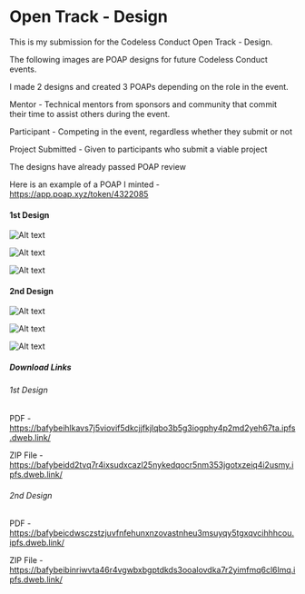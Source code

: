 # Open Track - Design

This is my submission for the Codeless Conduct Open Track - Design.



The following images are POAP designs for future Codeless Conduct events.




I made 2 designs and created 3 POAPs depending on the role in the event.




Mentor - Technical mentors from sponsors and community that commit their time to assist others during the event.


Participant - Competing in the event, regardless whether they submit or not


Project Submitted - Given to participants who submit a viable project


The designs have already passed POAP review


Here is an example of a POAP I minted - https://app.poap.xyz/token/4322085



#### 1st Design


![Alt text](https://bafybeih2rkxji26bk5yoiuam6azunfvvvfax6u722uazt7g75el44lj3ue.ipfs.dweb.link/1.png "1st Design Mentor")


![Alt text](https://bafybeigvzriqpfgpkb3msnhbfxmfagdygxutjna3bcockskiy3y6ggwqi4.ipfs.dweb.link/2.png "1st Design Participant")


![Alt text](https://bafybeihggh7jqcsueghhaux4xzvgifn2yvajbnj7ztpeie6ikuxhwmepk4.ipfs.dweb.link/3.png "1st Design Project Submitter")



#### 2nd Design


![Alt text](https://bafybeiaoq6y3uqtl45g7zhspbxkcazj7prdmguydg6fxqeklyujxtmth54.ipfs.dweb.link/1.png "2nd Design Mentor")


![Alt text](https://bafybeie3uh3ta2e4mzhyqypbgqwrheusirh3lculk3kd3lsq3wypnsgsnm.ipfs.dweb.link/2.png "2nd Design Participant")


![Alt text](https://bafybeigrkptcbdkb5zzqgnvhroujehqf2uma3h3zuqkj7l5bsqyxp4qlji.ipfs.dweb.link/3.png "2nd Design Project Submitter")



##### Download Links


###### 1st Design


PDF - https://bafybeihlkavs7j5viovif5dkcjjfkjlqbo3b5g3iogphy4p2md2yeh67ta.ipfs.dweb.link/


ZIP File - https://bafybeidd2tvq7r4ixsudxcazl25nykedqocr5nm353jgotxzeiq4i2usmy.ipfs.dweb.link/



###### 2nd Design


PDF - https://bafybeicdwsczstzjuvfnfehunxnzovastnheu3msuyqy5tgxqvcihhhcou.ipfs.dweb.link/


ZIP File - https://bafybeibinriwvta46r4vgwbxbgptdkds3ooalovdka7r2yimfmq6cl6lmq.ipfs.dweb.link/
